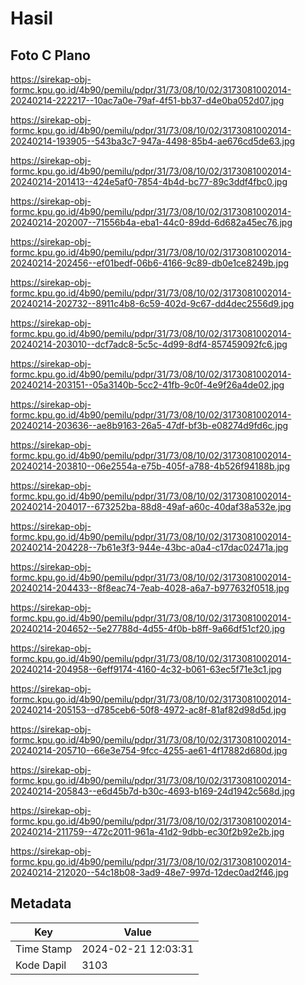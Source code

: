 # Hasil

## Foto C Plano

https://sirekap-obj-formc.kpu.go.id/4b90/pemilu/pdpr/31/73/08/10/02/3173081002014-20240214-222217--10ac7a0e-79af-4f51-bb37-d4e0ba052d07.jpg

https://sirekap-obj-formc.kpu.go.id/4b90/pemilu/pdpr/31/73/08/10/02/3173081002014-20240214-193905--543ba3c7-947a-4498-85b4-ae676cd5de63.jpg

https://sirekap-obj-formc.kpu.go.id/4b90/pemilu/pdpr/31/73/08/10/02/3173081002014-20240214-201413--424e5af0-7854-4b4d-bc77-89c3ddf4fbc0.jpg

https://sirekap-obj-formc.kpu.go.id/4b90/pemilu/pdpr/31/73/08/10/02/3173081002014-20240214-202007--71556b4a-eba1-44c0-89dd-6d682a45ec76.jpg

https://sirekap-obj-formc.kpu.go.id/4b90/pemilu/pdpr/31/73/08/10/02/3173081002014-20240214-202456--ef01bedf-06b6-4166-9c89-db0e1ce8249b.jpg

https://sirekap-obj-formc.kpu.go.id/4b90/pemilu/pdpr/31/73/08/10/02/3173081002014-20240214-202732--8911c4b8-6c59-402d-9c67-dd4dec2556d9.jpg

https://sirekap-obj-formc.kpu.go.id/4b90/pemilu/pdpr/31/73/08/10/02/3173081002014-20240214-203010--dcf7adc8-5c5c-4d99-8df4-857459092fc6.jpg

https://sirekap-obj-formc.kpu.go.id/4b90/pemilu/pdpr/31/73/08/10/02/3173081002014-20240214-203151--05a3140b-5cc2-41fb-9c0f-4e9f26a4de02.jpg

https://sirekap-obj-formc.kpu.go.id/4b90/pemilu/pdpr/31/73/08/10/02/3173081002014-20240214-203636--ae8b9163-26a5-47df-bf3b-e08274d9fd6c.jpg

https://sirekap-obj-formc.kpu.go.id/4b90/pemilu/pdpr/31/73/08/10/02/3173081002014-20240214-203810--06e2554a-e75b-405f-a788-4b526f94188b.jpg

https://sirekap-obj-formc.kpu.go.id/4b90/pemilu/pdpr/31/73/08/10/02/3173081002014-20240214-204017--673252ba-88d8-49af-a60c-40daf38a532e.jpg

https://sirekap-obj-formc.kpu.go.id/4b90/pemilu/pdpr/31/73/08/10/02/3173081002014-20240214-204228--7b61e3f3-944e-43bc-a0a4-c17dac02471a.jpg

https://sirekap-obj-formc.kpu.go.id/4b90/pemilu/pdpr/31/73/08/10/02/3173081002014-20240214-204433--8f8eac74-7eab-4028-a6a7-b977632f0518.jpg

https://sirekap-obj-formc.kpu.go.id/4b90/pemilu/pdpr/31/73/08/10/02/3173081002014-20240214-204652--5e27788d-4d55-4f0b-b8ff-9a66df51cf20.jpg

https://sirekap-obj-formc.kpu.go.id/4b90/pemilu/pdpr/31/73/08/10/02/3173081002014-20240214-204958--6eff9174-4160-4c32-b061-63ec5f71e3c1.jpg

https://sirekap-obj-formc.kpu.go.id/4b90/pemilu/pdpr/31/73/08/10/02/3173081002014-20240214-205153--d785ceb6-50f8-4972-ac8f-81af82d98d5d.jpg

https://sirekap-obj-formc.kpu.go.id/4b90/pemilu/pdpr/31/73/08/10/02/3173081002014-20240214-205710--66e3e754-9fcc-4255-ae61-4f17882d680d.jpg

https://sirekap-obj-formc.kpu.go.id/4b90/pemilu/pdpr/31/73/08/10/02/3173081002014-20240214-205843--e6d45b7d-b30c-4693-b169-24d1942c568d.jpg

https://sirekap-obj-formc.kpu.go.id/4b90/pemilu/pdpr/31/73/08/10/02/3173081002014-20240214-211759--472c2011-961a-41d2-9dbb-ec30f2b92e2b.jpg

https://sirekap-obj-formc.kpu.go.id/4b90/pemilu/pdpr/31/73/08/10/02/3173081002014-20240214-212020--54c18b08-3ad9-48e7-997d-12dec0ad2f46.jpg


## Metadata

| Key        | Value               |
| ---------- | ------------------- |
| Time Stamp | 2024-02-21 12:03:31 |
| Kode Dapil | 3103                |



